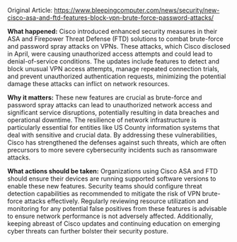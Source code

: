 Original Article: https://www.bleepingcomputer.com/news/security/new-cisco-asa-and-ftd-features-block-vpn-brute-force-password-attacks/

**What happened:** Cisco introduced enhanced security measures in their ASA and Firepower Threat Defense (FTD) solutions to combat brute-force and password spray attacks on VPNs. These attacks, which Cisco disclosed in April, were causing unauthorized access attempts and could lead to denial-of-service conditions. The updates include features to detect and block unusual VPN access attempts, manage repeated connection trials, and prevent unauthorized authentication requests, minimizing the potential damage these attacks can inflict on network resources.

**Why it matters:** These new features are crucial as brute-force and password spray attacks can lead to unauthorized network access and significant service disruptions, potentially resulting in data breaches and operational downtime. The resilience of network infrastructure is particularly essential for entities like US County information systems that deal with sensitive and crucial data. By addressing these vulnerabilities, Cisco has strengthened the defenses against such threats, which are often precursors to more severe cybersecurity incidents such as ransomware attacks.

**What actions should be taken:** Organizations using Cisco ASA and FTD should ensure their devices are running supported software versions to enable these new features. Security teams should configure threat detection capabilities as recommended to mitigate the risk of VPN brute-force attacks effectively. Regularly reviewing resource utilization and monitoring for any potential false positives from these features is advisable to ensure network performance is not adversely affected. Additionally, keeping abreast of Cisco updates and continuing education on emerging cyber threats can further bolster their security posture.